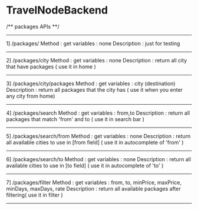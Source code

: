 # TravelNodeBackend
/** packages APIs **/
***********************************
1] /packages/
Method : get
variables : none
Description : just for testing
************************************
2] /packages/city
Method : get
variables : none
Description : return all city that have packages (  use it in home )
************************************
3] /packages/city/packages
Method : get
variables : city (destination)
Description : return all packages that the city has ( use it when you enter any city from home)
************************************
4] /packages/search
Method : get
variables : from,to
Description : return all packages that match 'from' and to (  use it in search bar )
************************************
5] /packages/search/from
Method : get
variables : none
Description : return all available cities to use in [from field] (  use it in autocomplete of 'from' )
************************************
6] /packages/search/to
Method : get
variables : none
Description : return all available cities to use in [to field] (  use it in autocomplete of 'to' )
************************************
7] /packages/filter
Method : get
variables : from, to, minPrice, maxPrice, minDays, maxDays, rate
Description : return all available packages after filtering(  use it in filter )
************************************
